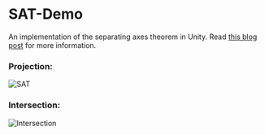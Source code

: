 SAT-Demo
========

An implementation of the separating axes theorem in Unity. Read [this blog post](http://thegoldenmule.com/blog/?p=896) for more information.

### Projection:
![SAT](http://thegoldenmule.com/blog/wp-content/uploads/2013/12/sat.png)

### Intersection:
![Intersection](http://thegoldenmule.com/blog/wp-content/uploads/2013/12/sat-intersection.png)